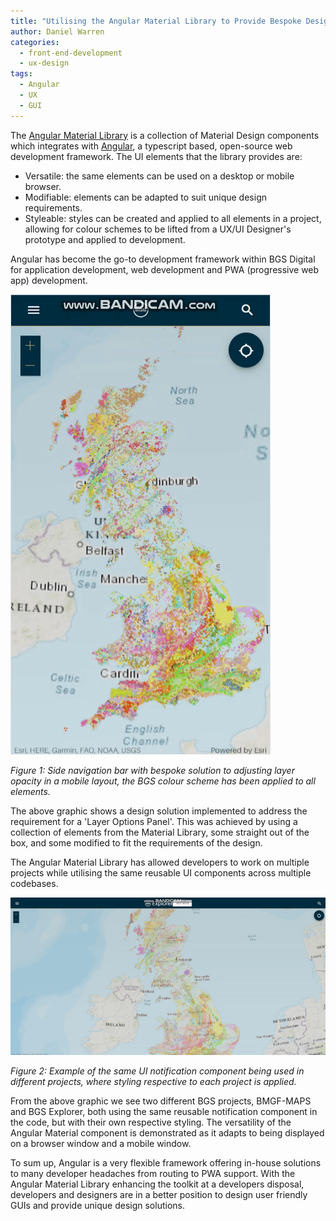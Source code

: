 ```yaml
---
title: "Utilising the Angular Material Library to Provide Bespoke Design Solutions"
author: Daniel Warren
categories:
  - front-end-development
  - ux-design
tags:
  - Angular
  - UX
  - GUI
---
```



The [Angular Material Library](https://material.angular.io/) is a collection of Material Design components which integrates with [Angular](https://angular.io/), a typescript based, open-source web development framework. The UI elements that the library provides are:
 - Versatile: the same elements can be used on a desktop or mobile browser.
 - Modifiable: elements can be adapted to suit unique design requirements.
 -  Styleable: styles can be created and applied to all elements in a project, allowing for colour schemes to be lifted from a UX/UI Designer's prototype and applied to development.

Angular has become the go-to development framework within BGS Digital for application development, web development and PWA (progressive web app) development.

![Demo-Mobile](https://github.com/DanielLyleWilliamWarren/BlogDay_AngularMaterial/raw/main/assets/opacitysolution.gif)

*Figure 1: Side navigation bar with bespoke solution to adjusting layer opacity in a mobile layout, the BGS colour scheme has been applied to all elements.*

The above graphic shows a design solution implemented to address the requirement for a 'Layer Options Panel'. This was achieved by using a collection of elements from the Material Library, some straight out of the box, and some modified to fit the requirements of the design. 

The Angular Material Library has allowed developers to work on multiple projects while utilising the same reusable UI components across multiple codebases.

 ![Demo-Notification](https://github.com/DanielLyleWilliamWarren/BlogDay_AngularMaterial/raw/main/assets/notifications.gif)

 *Figure 2: Example of the same UI notification component being used in different projects, where styling respective to each project is applied.* 

From the above graphic we see two different BGS projects, BMGF-MAPS and BGS Explorer, both using the same reusable notification component in the code, but with their own respective styling. The versatility of the Angular Material component is demonstrated as it adapts to being displayed on a browser window and a mobile window.  

To sum up, Angular is a very flexible framework offering in-house solutions to many developer headaches from routing to PWA support. With the Angular Material Library enhancing the toolkit at a developers disposal, developers and designers are in a better position to design user friendly GUIs and provide unique design solutions.
